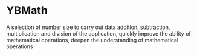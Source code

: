 # YBMath

A selection of number size to carry out data addition, subtraction, multiplication and division of the application, quickly improve the ability of mathematical operations, deepen the understanding of mathematical operations
